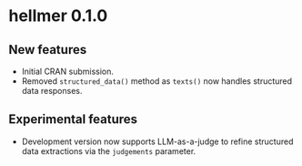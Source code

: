 # hellmer 0.1.0

## New features
* Initial CRAN submission.
* Removed `structured_data()` method as `texts()` now handles structured data responses.

## Experimental features
* Development version now supports LLM-as-a-judge to refine structured data extractions via the `judgements` parameter.
